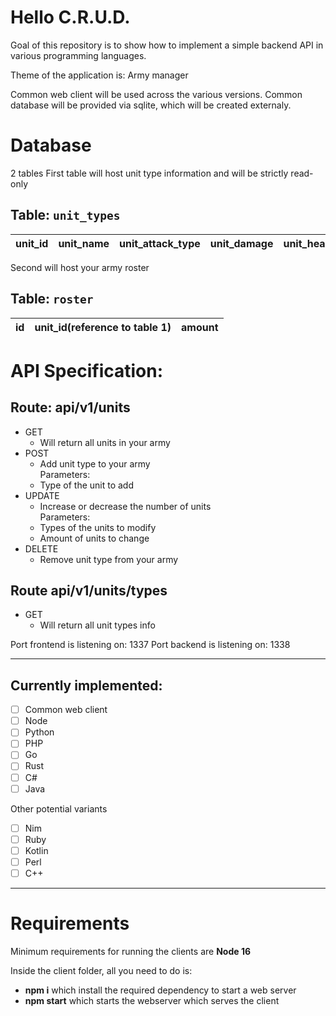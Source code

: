 # Hello C.R.U.D.

Goal of this repository is to show how to implement a simple backend API in various programming languages.

Theme of the application is:
Army manager

Common web client will be used across the various versions.
Common database will be provided via sqlite, which will be created externaly.

# Database
2 tables 
First table will host unit type information and will be strictly read-only

## Table: ``unit_types``
| unit_id | unit_name | unit_attack_type | unit_damage | unit_health | unit_cost |
| ------- | --------- | ---------------- | ----------- | ----------- | --------- |

Second will host your army roster
## Table: ``roster``
| id | unit_id(reference to table 1) | amount |
| -- | ----------------------------- | ------ |


# API Specification:
## Route: api/v1/units

- GET  
  - Will return all units in your army
- POST
  - Add unit type to your army  
  Parameters:
  - Type of the unit to add
- UPDATE
  - Increase or decrease the number of units  
  Parameters:
  - Types of the units to modify
  - Amount of units to change
- DELETE
  - Remove unit type from your army
 
 ## Route api/v1/units/types
 - GET
   - Will return all unit types info
 

Port frontend is listening on: 1337
Port backend is listening on: 1338

------
## Currently implemented:

- [ ] Common web client
- [ ] Node
- [ ] Python
- [ ] PHP
- [ ] Go
- [ ] Rust
- [ ] C#
- [ ] Java
  
Other potential variants
- [ ] Nim
- [ ] Ruby
- [ ] Kotlin
- [ ] Perl
- [ ] C++

------

# Requirements
Minimum requirements for running the clients are **Node 16**

Inside the client folder, all you need to do is:
- **npm i** which install the required dependency to start a web server
- **npm start** which starts the webserver which serves the client